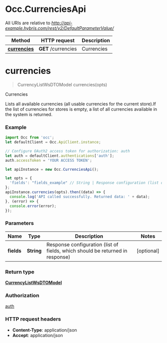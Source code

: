 # Occ.CurrenciesApi

All URIs are relative to *http://api-example.hybris.com/rest/v2/DefaultParameterValue/*

Method | HTTP request | Description
------------- | ------------- | -------------
[**currencies**](CurrenciesApi.md#currencies) | **GET** /currencies | Currencies


<a name="currencies"></a>
# **currencies**
> CurrencyListWsDTOModel currencies(opts)

Currencies

Lists all available currencies (all usable currencies for the current store).If the list of currencies for stores is empty, a list of all currencies available in the system is returned. 

### Example
```javascript
import Occ from 'occ';
let defaultClient = Occ.ApiClient.instance;

// Configure OAuth2 access token for authorization: auth
let auth = defaultClient.authentications['auth'];
auth.accessToken = 'YOUR ACCESS TOKEN';

let apiInstance = new Occ.CurrenciesApi();

let opts = { 
  'fields': "fields_example" // String | Response configuration (list of fields, which should be returned in response)
};
apiInstance.currencies(opts).then((data) => {
  console.log('API called successfully. Returned data: ' + data);
}, (error) => {
  console.error(error);
});

```

### Parameters

Name | Type | Description  | Notes
------------- | ------------- | ------------- | -------------
 **fields** | **String**| Response configuration (list of fields, which should be returned in response) | [optional] 

### Return type

[**CurrencyListWsDTOModel**](CurrencyListWsDTOModel.md)

### Authorization

[auth](../README.md#auth)

### HTTP request headers

 - **Content-Type**: application/json
 - **Accept**: application/json

